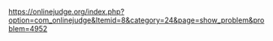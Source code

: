 https://onlinejudge.org/index.php?option=com_onlinejudge&Itemid=8&category=24&page=show_problem&problem=4952
